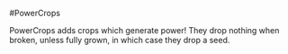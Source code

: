 #PowerCrops

PowerCrops adds crops which generate power! They drop nothing when broken, unless fully grown, in which case they drop a seed.
